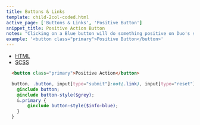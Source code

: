 ```yaml
---
title: Buttons & Links
template: child-2col-coded.html
active_page: ['Buttons & Links', 'Positive Button']
snippet_title: Positive Action Button
notes: "Clicking on a Blue button will do something positive on Duo's side. It will not take you to another page."
example: '<button class="primary">Positive Button</button>'
---
```


* [HTML](0)
* [SCSS](1)

```html
  <button class="primary">Positive Action</button>
```
```scss
  button, .button, input[type="submit"]:not(.link), input[type="reset"], input[type="button"] {
    @include button;
    @include button-style($grey);
    &.primary {
        @include button-style($info-blue);
    }
  }
```
